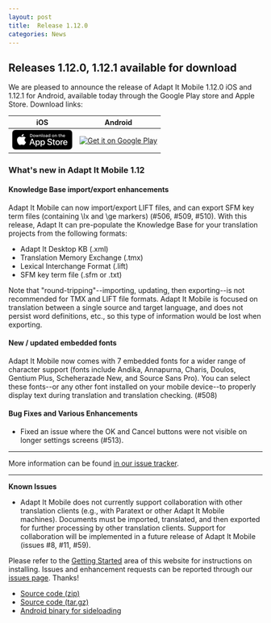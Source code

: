 ```yaml
---
layout: post
title:  Release 1.12.0
categories: News
---
```


## Releases 1.12.0, 1.12.1 available for download

We are pleased to announce the release of Adapt It Mobile 1.12.0 iOS and 1.12.1 for Android, available today through the Google Play store and Apple Store. Download links:

| iOS        | Android           |
|:-------------:|:-------------:| 
| <a href='https://itunes.apple.com/us/app/adapt-it-mobile/id1031605993?ls=1&mt=8'><img alt='Download on the App Store' src='https://raw.githubusercontent.com/adapt-it/adapt-it-mobile/gh-pages/assets/img/Download_on_the_App_Store_Badge_US-UK_RGB_blk_092917.png' /></a>     | <a href='https://play.google.com/store/apps/details?id=org.adaptit.adaptitmobile'><img alt='Get it on Google Play' height='60' width='155' src='https://play.google.com/intl/en_us/badges/images/generic/en_badge_web_generic.png'/></a> |

### What's new in Adapt It Mobile 1.12

#### Knowledge Base import/export enhancements

Adapt It Mobile can now import/export LIFT files, and can export SFM key term files (containing \lx and \ge markers) (#506, #509, #510). With this release, Adapt It can pre-populate the Knowledge Base for your translation projects from the following formats:

- Adapt It Desktop KB (.xml)
- Translation Memory Exchange (.tmx)
- Lexical Interchange Format (.lift)
- SFM key term file (.sfm or .txt)

Note that "round-tripping"--importing, updating, then exporting--is not recommended for TMX and LIFT file formats. Adapt It Mobile is focused on translation between a single source and target language, and does not persist word definitions, etc., so this type of information would be lost when exporting.

#### New / updated embedded fonts

Adapt It Mobile now comes with 7 embedded fonts for a wider range of character support (fonts include Andika, Annapurna, Charis, Doulos, Gentium Plus, Scheherazade New, and Source Sans Pro). You can select these fonts--or any other font installed on your mobile device--to properly display text during translation and translation checking. (#508)

#### Bug Fixes and Various Enhancements

- Fixed an issue where the OK and Cancel buttons were not visible on longer settings screens (#513).

---
More information can be found [in our issue tracker](https://github.com/adapt-it/adapt-it-mobile/milestone/44?closed=1).

---

**Known Issues**

- Adapt It Mobile does not currently support collaboration with other translation clients (e.g., with Paratext or other Adapt It Mobile machines). Documents must be imported, translated, and then exported for further processing by other translation clients. Support for collaboration will be implemented in a future release of Adapt It Mobile (issues #8, #11, #59).

Please refer to the [Getting Started](https://adapt-it.github.io/adapt-it-mobile/getstarted/) area of this website for instructions on installing. Issues and enhancement requests can be reported through our [issues page](https://github.com/adapt-it/adapt-it-mobile/issues). Thanks!

- [Source code (zip)](https://github.com/adapt-it/adapt-it-mobile/archive/1.12.1.zip)
- [Source code (tar.gz)](https://github.com/adapt-it/adapt-it-mobile/archive/1.12.1.tar.gz)
- [Android binary for sideloading](https://github.com/adapt-it/adapt-it-mobile/releases/download/v1.12.0/app-release.44.apk)

